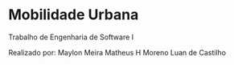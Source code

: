# Mobilidade Urbana
Trabalho de Engenharia de Software I

Realizado por: Maylon Meira
               Matheus H Moreno
               Luan de Castilho
